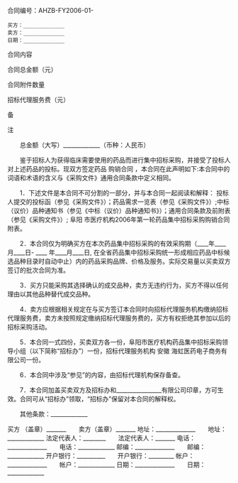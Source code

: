 
 


合同编号：AHZB-FY2006-01-


    买方：_____________
    卖方：_____________
    日期：_____________




 

  

   


合同内容





   


合同总金额（元）





   


合同附件数量





   


招标代理服务费（元）





   


备


   

注






  

  

   


 



   


 



   


 



   


 



   



 




  

 




　　总金额（大写）_____________（币种：人民币）


　　鉴于招标人为获得临床需要使用的药品而进行集中招标采购，并接受了投标人对上述药品的投标。现双方签定药品
购销合同
，本合同在此声明如下:本合同中的词语和术语的含义与《采购文件》通用合同条款中定义相同。


　　1．下述文件是本合同不可分割的一部分，并与本合同一起阅读和解释： 
投标人提交的投标函（参见《采购文件》）；药品需求一览表（参见《采购文件》）;中标（议价）品种通知书（参见《中标（议价）品种通知书》）；通用合同条款及前附表（参见《采购文件》）; 
阜阳
市医疗机构2006年第一轮药品集中招标采购购销合同附表。


　　2．本合同仅为明确买方在本次药品集中招标采购的有效采购期（____年____月____日- ____ 年____月____日, 在全省药品集中招标采购统一形成相应药品中标候选品种目录时自动中止）内的药品采购品牌、价格及服务。实际交易量以买卖双方签订的批次合同为准。


　　3．买方只能采购其选择确认的成交品种，卖方无违约行为，买方不得以任何理由以其他品种替代成交品种。


　　4．卖方应根据相关规定在与买方签订本合同时向招标代理服务机构缴纳招标代理服务费，卖方未按照规定缴纳招标代理服务费的，买方有权拒绝其参加以后的招标采购活动。


　　5．本合同一式四份，买卖双方各一份，阜阳市医疗机构药品集中招标采购领导小组（以下简称“招标办”）一份，招标代理服务机构
安徽
海虹医药电子商务有限公司一份。


　　6．本合同中涉及“参见”的内容，由招标代理机构保存备查。


　　7．本合同加盖买卖双方及招标办和________________有限公司印章，方可生效。合同可从“招标办”领取，“招标办”保留对本合同的解释权。


　　其他条款：_____________


 


买方 （盖章）_______　　卖方（盖章）_______
地址：______________　　地址：_____________
法定代表人：________　　法定代表人：_______
电话：______________　　电话：_____________
邮编：______________　　邮编：_____________
开户银行：__________　　开户银行：_________
帐户：______________　　帐户：_____________
日期：______________　　日期：_____________
 


 

 
 
 
 
 
  


  
 

  


  


  
 
 
 
 

